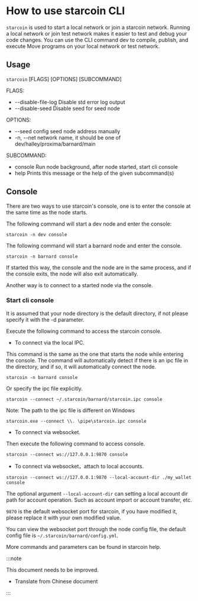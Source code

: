 # How to use starcoin CLI

`starcoin` is used to start a local network or join a starcoin network. Running a local network or join test network makes it easier to test and debug your code changes. You can use the CLI command dev to compile, publish, and execute Move programs on your local network or test network. 

<!--more-->

## Usage

`starcoin` [FLAGS] [OPTIONS] [SUBCOMMAND]

FLAGS:
- --disable-file-log Disable std error log output
- --disable-seed Disable seed for seed node


OPTIONS:
- --seed config seed node address manually
- -n, --net network name, it should be one of dev/halley/proxima/barnard/main

SUBCOMMAND:
- console Run node background, after node started, start cli console
- help  Prints this message or the help of the given subcommand(s)


## Console

There are two ways to use starcoin's console, one is to enter the console at the same time as the node starts.


The following command will start a dev node and enter the console:

```shell
starcoin -n dev console
```

The following command will start a barnard node and enter the console.

```shell
starcoin -n barnard console
```

If started this way, the console and the node are in the same process, and if the console exits, the node will also exit automatically.

Another way is to connect to a started node via the console.


### Start cli console

It is assumed that your node directory is the default directory, if not please specify it with the -d parameter.

Execute the following command to access the starcoin console.

- To connect via the local IPC.

This command is the same as the one that starts the node while entering the console. The command will automatically detect if there is an ipc file in the directory, and if so, it will automatically connect the node.

``` shell
starcoin -n barnard console
```

Or specify the ipc file explicitly. 

``` shell
starcoin --connect ~/.starcoin/barnard/starcoin.ipc console
```

Note: The path to the ipc file is different on Windows

``` shell
starcoin.exe --connect \\. \pipe\starcoin.ipc console
```

- To connect via websocket.


Then execute the following command to access console.

```shell
starcoin --connect ws://127.0.0.1:9870 console
```

- To connect via websocket，attach to local accounts.
``` shell
starcoin --connect ws://127.0.0.1:9870 --local-account-dir ./my_wallet console
```
The optional argument `--local-account-dir` can setting a local account dir path for account
operation. Such as account import or account transfer, etc.


``9870`` is the default websocket port for starcoin, if you have modified it, please replace it with your own modified value. 

You can view the websocket port through the node config file, the default config file is `~/.starcoin/barnard/config.yml`.

More commands and parameters can be found in starcoin help.



:::note

This document needs to be improved.

* Translate from Chinese document

:::
